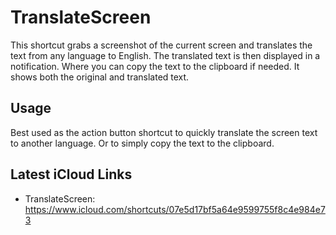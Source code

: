 # TranslateScreen

This shortcut grabs a screenshot of the current screen and translates the text from any language to English. The translated text is then displayed in a notification. Where you can copy the text to the clipboard if needed. It shows both the original and translated text.

## Usage

Best used as the action button shortcut to quickly translate the screen text to another language. Or to simply copy the text to the clipboard.

## Latest iCloud Links

- TranslateScreen: https://www.icloud.com/shortcuts/07e5d17bf5a64e9599755f8c4e984e73